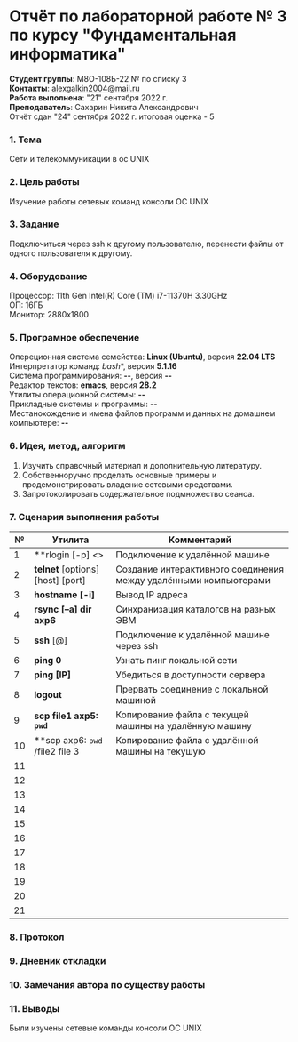 # **Отчёт по лабораторной работе № 3** по курсу "Фундаментальная информатика"

**Студент группы**: М8О-108Б-22 № по списку 3 \
**Контакты**: alexgalkin2004@mail.ru \
**Работа выполнена**: "21" сентября 2022 г. \
**Преподаватель**: Сахарин Никита Александрович \
Отчёт сдан "24" сентября 2022 г. итоговая оценка - 5 

### 1. **Тема** 
Сети и телекоммуникации в ос UNIX 

### 2. **Цель работы** 
Изучение работы сетевых команд консоли ОС UNIX

### 3. **Задание**
Подключиться через ssh к другому пользователю, перенести файлы от одного пользователя к другому.

### 4. **Оборудование**
Процессор: 11th Gen Intel(R) Core (TM) i7-11370H 3.30GHz \
ОП: 16ГБ \
Монитор: 2880x1800
### 5. **Програмное обеспечение**
Опереционная система семейства: **Linux (Ubuntu)**, версия **22.04 LTS** \
Интерпретатор команд: *bash**, версия **5.1.16** \
Система программирования: **--**, версия **--** \
Редактор текстов: **emacs**, версия **28.2** \
Утилиты операционной системы: **--** \
Прикладные системы и программы: **--** \
Местанохождение и имена файлов программ и данных на домашнем компьютере: **--**
### 6. **Идея, метод, алгоритм**
1. Изучить справочный материал и дополнительную литературу.
2. Собственноручно проделать основные примеры и продемонстрировать владение сетевыми средствами.
3. Запротоколировать содержательное подмножество сеанса.

### 7. **Сценария выполнения работы**
| № | Утилита | Комментарий |
| -------- | -------- | ------ |
| 1 | **rlogin [-p] <> | Подключение к удалённой машине | 
| 2 | **telnet** [options] [host] [port] | Создание интерактивного соединения между удалёнными компьютерами|
| 3 | **hostname [-i]**                  | Вывод IP адреса |
| 4 | **rsync [–a] dir axp6**            | Синхранизация каталогов на разных ЭВМ |
| 5 | **ssh** [<host>@]<IP>           | Подключение к удалённой машине через ssh |
| 6 | **ping 0**           | Узнать пинг локальной сети |
| 7 | **ping [IP]**        | Убедиться в доступности сервера |
| 8 | **logout**            | Прервать соединение с локальной машиной |
| 9 | **scp file1 axp5: `pwd`** | Копирование файла с текущей машины на удалённую машину|
| 10 | **scp axp6: `pwd` /file2 file 3           | Копирование файла с удалённой машины на текушую |
| 11 |            |  |
| 12 |          |  |
| 13 |            | |
| 14 |             |  |
| 15 |            |  |
| 16 |          |  |
| 17 |            |  |
| 18 |             |  |
| 19 |             | |
| 20 |          |  |
| 21 |            |  |

### 8. **Протокол**
### 9. **Дневник откладки**
### 10. **Замечания автора** по существу работы
### 11. **Выводы**
Были изучены сетевые команды консоли ОС UNIX
